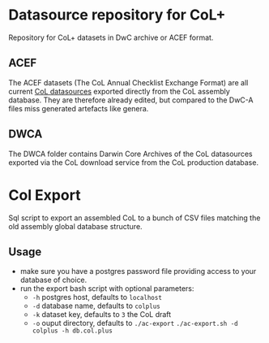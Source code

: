 # Datasource repository for CoL+
Repository for CoL+ datasets in DwC archive or ACEF format. 

## ACEF
The ACEF datasets (The CoL Annual Checklist Exchange Format) are all current [CoL datasources](http://www.catalogueoflife.org/col/info/databases) exported directly from the CoL assembly database.
They are therefore already edited, but compared to the DwC-A files miss generated artefacts like genera.

## DWCA
The DWCA folder contains Darwin Core Archives of the CoL datasources exported via the CoL download service from the CoL production database.


# Col Export
Sql script to export an assembled CoL to a bunch of CSV files matching the old assembly global database structure.

## Usage

 - make sure you have a postgres password file providing access to your database of choice.
 - run the export bash script with optional parameters:
 	- `-h` postgres host, defaults to `localhost`
 	- `-d` database name, defaults to `colplus`
 	- `-k` dataset key, defaults to `3` the CoL draft
 	- `-o` ouput directory, defaults to `./ac-export`
 ```./ac-export.sh -d colplus -h db.col.plus```

